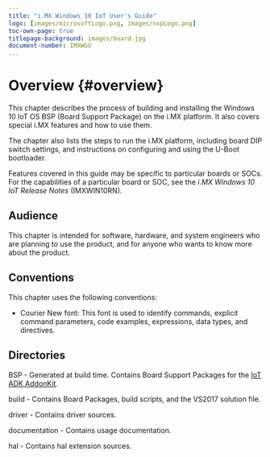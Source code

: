 ```yaml
---
title: "i.MX Windows 10 IoT User's Guide"
logo: [images/microsoftLogo.png, images/nxpLogo.png]
toc-own-page: true
titlepage-background: images/board.jpg
document-number: IMXWGU
...
```


Overview {#overview}
====

This chapter describes the process of building and installing the Windows 10 IoT OS BSP (Board Support Package) on the i.MX platform. It also covers special i.MX
features and how to use them.

The chapter also lists the steps to run the i.MX platform, including board DIP switch
settings, and instructions on configuring and using the U-Boot bootloader.

Features covered in this guide may be specific to particular boards or SOCs. For the capabilities
of a particular board or SOC, see the *i.MX Windows 10 IoT Release Notes*
(IMXWIN10RN).

Audience
----

This chapter is intended for software, hardware, and system engineers who are
planning to use the product, and for anyone who wants to know more about the
product.

Conventions
----

This chapter uses the following conventions:

- Courier New font: This font is used to identify commands, explicit command parameters, code examples,
expressions, data types, and directives.

Directories
---

BSP - Generated at build time. Contains Board Support Packages for the [IoT ADK AddonKit](https://github.com/ms-iot/iot-adk-addonkit).

build - Contains Board Packages, build scripts, and the VS2017 solution file.

driver - Contains driver sources.

documentation - Contains usage documentation.

hal - Contains hal extension sources.
